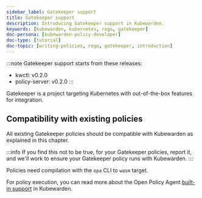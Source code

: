 ```yaml
---
sidebar_label: Gatekeeper support
title: Gatekeeper support
description: Introducing Gatekeeper support in Kubewarden.
keywords: [kubewarden, kubernetes, rego, gatekeeper]
doc-persona: [kubewarden-policy-developer]
doc-type: [tutorial]
doc-topic: [writing-policies, rego, gatekeeper, introduction]
---
```


<head>
  <link rel="canonical" href="https://docs.kubewarden.io/tutorials/writing-policies/rego/gatekeeper/intro"/>
</head>

:::note
Gatekeeper support starts from these releases:

  * kwctl: v0.2.0
  * policy-server: v0.2.0
:::

Gatekeeper is a project targeting Kubernetes with out-of-the-box features for integration.

## Compatibility with existing policies

All existing Gatekeeper policies should be compatible with Kubewarden as explained in this chapter.

:::info
If you find this not to be true, for your Gatekeeper policies,
report it,
and we'll work to ensure your Gatekeeper policy runs with Kubewarden.
:::

Policies need compilation with the `opa` CLI to `wasm` target.

For policy execution, you can read more about the Open Policy Agent
[built-in support](../builtin-support) in Kubewarden.
